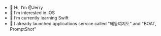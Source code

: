 - 👋 Hi, I’m @Jerry
- 👀 I’m interested in iOS
- 🌱 I’m currently learning Swift
- 🥹 I already launched applications service called "돼동여지도" and  "BOAT, PromptShot"

<!---
paikbogum/paikbogum is a ✨ special ✨ repository because its `README.md` (this file) appears on your GitHub profile.
You can click the Preview link to take a look at your changes.
--->

